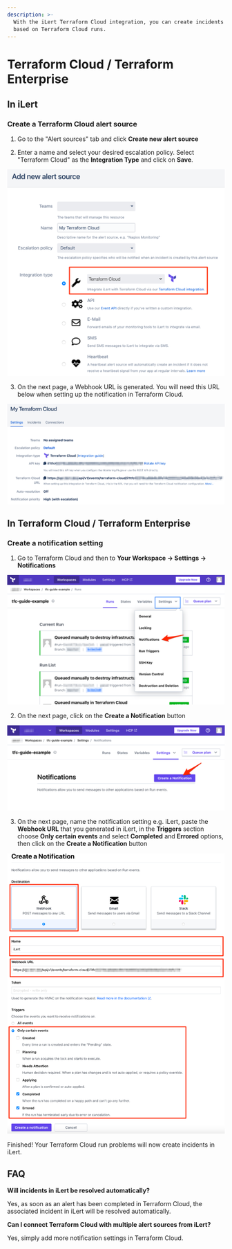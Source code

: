 ```yaml
---
description: >-
  With the iLert Terraform Cloud integration, you can create incidents in iLert
  based on Terraform Cloud runs.
---
```


# Terraform Cloud / Terraform Enterprise

## In iLert <a id="in-ilert"></a>

### Create a Terraform Cloud alert source <a id="create-alert-source"></a>

1. Go to the "Alert sources" tab and click **Create new alert source**

2. Enter a name and select your desired escalation policy. Select "Terraform Cloud" as the **Integration Type** and click on **Save**.

![](../.gitbook/assets/screenshot_25_02_21__22_56.png)

3. On the next page, a Webhook URL is generated. You will need this URL below when setting up the notification in Terraform Cloud.

![](../.gitbook/assets/screenshot_25_02_21__22_57.png)

## In Terraform Cloud / Terraform Enterprise <a id="in-splunk"></a>

### Create a notification setting <a id="create-action-sequences"></a>

1. Go to Terraform Cloud and then to **Your Workspace -&gt; Settings -&gt; Notifications**

![](../.gitbook/assets/screenshot_25_02_21__22_59.png)

2. On the next page,  click on the **Create a Notification** button

![](../.gitbook/assets/screenshot_25_02_21__23_03.png)

3. On the next page, name the  notification setting e.g. iLert, paste the **Webhook URL** that you generated in iLert, in the **Triggers** section choose **Only certain events** and select **Completed** and **Errored** options, then click on the **Create a Notification** button

![](../.gitbook/assets/screenshot_25_02_21__23_06.png)

Finished! Your Terraform Cloud run problems will now create incidents in iLert.

## FAQ <a id="faq"></a>

**Will incidents in iLert be resolved automatically?**

Yes, as soon as an alert has been completed in Terraform Cloud, the associated incident in iLert will be resolved automatically.

**Can I connect Terraform Cloud with multiple alert sources from iLert?**

Yes, simply add more notification settings in Terraform Cloud.

